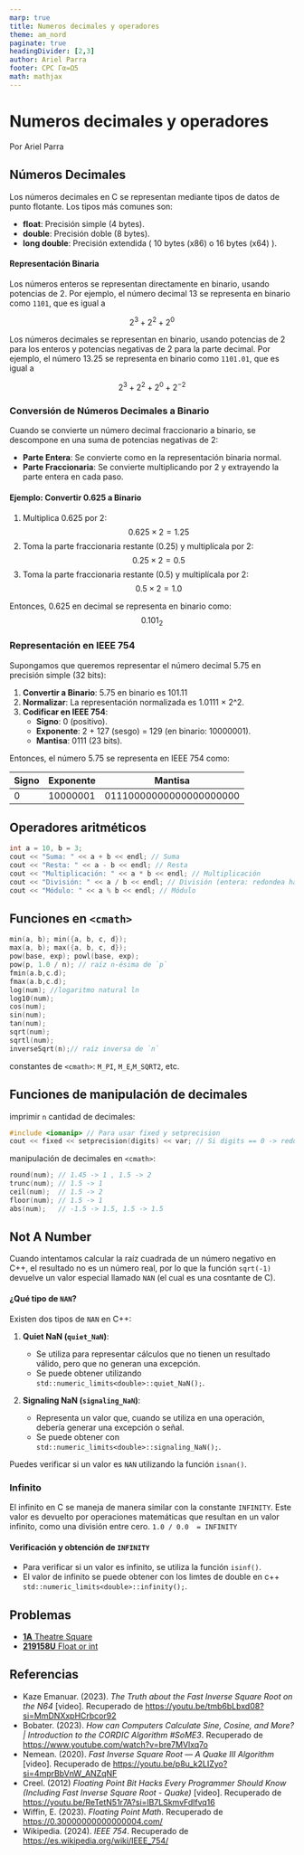 ```yaml
---
marp: true
title: Numeros decimales y operadores
theme: am_nord
paginate: true
headingDivider: [2,3]
author: Ariel Parra
footer: CPC Γα=Ω5
math: mathjax
---
```


<!-- _class: cover_e -->
<!-- _paginate: "" -->
<!-- _footer: ![](./img/GALLOS_black_rectangle_transparent.png) -->
<!-- _header: ![](./img/GALLO.png) -->

# <!-- fit -->Numeros decimales y operadores

Por Ariel Parra

## Números Decimales 

Los números decimales en C se representan mediante tipos de datos de punto flotante. Los tipos más comunes son:

- **float**: Precisión simple (4 bytes).
- **double**: Precisión doble (8 bytes).
- **long double**: Precisión extendida ( 10 bytes (x86) o 16 bytes (x64) ).

#### Representación Binaria 

Los números enteros se representan directamente en binario, usando potencias de 2. Por ejemplo, el número decimal 13 se representa en binario como `1101`, que es igual a 

$$ 2^3 + 2^2 + 2^0 $$

Los números decimales se representan en binario, usando potencias de 2 para los enteros y potencias negativas de 2 para la parte decimal. Por ejemplo, el número 13.25 se representa en binario como `1101.01`, que es igual a 

$$ 2^3 + 2^2 + 2^0 + 2^{-2} $$

### Conversión de Números Decimales a Binario

Cuando se convierte un número decimal fraccionario a binario, se descompone en una suma de potencias negativas de 2:

- **Parte Entera**: Se convierte como en la representación binaria normal.
- **Parte Fraccionaria**: Se convierte multiplicando por 2 y extrayendo la parte entera en cada paso.

#### Ejemplo: Convertir 0.625 a Binario


1. Multiplica 0.625 por 2: 
$$ 0.625 \times 2 = 1.25 $$
2. Toma la parte fraccionaria restante (0.25) y multiplícala por 2: 
$$ 0.25 \times 2 = 0.5 $$
3. Toma la parte fraccionaria restante (0.5) y multiplícala por 2: 
$$ 0.5 \times 2 = 1.0 $$

Entonces, 0.625 en decimal se representa en binario como: 
$$ 0.101_2 $$

### Representación en IEEE 754

Supongamos que queremos representar el número decimal 5.75 en precisión simple (32 bits):

1. **Convertir a Binario**: 5.75 en binario es 101.11
2. **Normalizar**: La representación normalizada es 1.0111 × 2^2.
3. **Codificar en IEEE 754**:
   - **Signo**: 0 (positivo).
   - **Exponente**: 2 + 127 (sesgo) = 129 (en binario: 10000001).
   - **Mantisa**: 0111 (23 bits).

Entonces, el número 5.75 se representa en IEEE 754 como:

| Signo | Exponente | Mantisa       |
|-------|-----------|---------------|
| 0     | 10000001  | 01110000000000000000000 |

##  Operadores aritméticos

```c++
int a = 10, b = 3;
cout << "Suma: " << a + b << endl; // Suma
cout << "Resta: " << a - b << endl; // Resta
cout << "Multiplicación: " << a * b << endl; // Multiplicación
cout << "División: " << a / b << endl; // División (entera: redondea hacia abajo)
cout << "Módulo: " << a % b << endl; // Módulo
```

<!-- mencionar que en problemas piden entregar resultados con modulo: const int MOD = 1e9 + 7; -->

## Funciones en `<cmath>`

```c++
min(a, b); min({a, b, c, d});
max(a, b); max({a, b, c, d});
pow(base, exp); powl(base, exp);
pow(p, 1.0 / n); // raíz n-ésima de `p`
fmin(a.b,c.d);
fmax(a.b,c.d);
log(num); //logaritmo natural ln
log10(num);
cos(num);   
sin(num);
tan(num);
sqrt(num); 
sqrtl(num);
inverseSqrt(n);// raíz inversa de `n`
``` 

constantes de `<cmath>`:  `M_PI`, `M_E`,`M_SQRT2`, etc. 


## Funciones de manipulación de decimales

imprimir `n` cantidad de decimales:
```c++
#include <iomanip> // Para usar fixed y setprecision
cout << fixed << setprecision(digits) << var; // Si digits == 0 -> redondea.
```

manipulación de decimales en `<cmath>`:
```c++
round(num); // 1.45 -> 1 , 1.5 -> 2
trunc(num); // 1.5 -> 1 
ceil(num);  // 1.5 -> 2 
floor(num); // 1.5 -> 1
abs(num);   // -1.5 -> 1.5, 1.5 -> 1.5
```

## Not A Number

Cuando intentamos calcular la raíz cuadrada de un número negativo en C++, el resultado no es un número real, por lo que la función `sqrt(-1)` devuelve un valor especial llamado `NAN` (el cual es una cosntante de C).

#### ¿Qué tipo de `NAN`?

Existen dos tipos de `NAN` en C++:

1. **Quiet NaN (`quiet_NaN`)**: 
   - Se utiliza para representar cálculos que no tienen un resultado válido, pero que no generan una excepción. 
   - Se puede obtener utilizando `std::numeric_limits<double>::quiet_NaN();`.

2. **Signaling NaN (`signaling_NaN`)**: 
   - Representa un valor que, cuando se utiliza en una operación, debería generar una excepción o señal. 
   - Se puede obtener con `std::numeric_limits<double>::signaling_NaN();`.

Puedes verificar si un valor es `NAN` utilizando la función `isnan()`.


### Infinito 

El infinito en C se maneja de manera similar con la constante `INFINITY`. Este valor es devuelto por operaciones matemáticas que resultan en un valor infinito, como una división entre cero. `1.0 / 0.0  = INFINITY` 

#### Verificación y obtención de `INFINITY`

- Para verificar si un valor es infinito, se utiliza la función `isinf()`.
- El valor de infinito se puede obtener con los limtes de double en c++ `std::numeric_limits<double>::infinity();`.


## Problemas
<!-- Answer = ceil(m/a) * ceil(n/a) -->

- [**1A** Theatre Square](https://codeforces.com/contest/1/problem/A)
- [**219158U** Float or int](https://codeforces.com/group/MWSDmqGsZm/contest/219158/problem/U)
## Referencias

- Kaze Emanuar. (2023). *The Truth about the Fast Inverse Square Root on the N64* [video]. Recuperado de <https://youtu.be/tmb6bLbxd08?si=MmDNXxpHCrbcor92>
- Bobater. (2023). *How can Computers Calculate Sine, Cosine, and More? | Introduction to the CORDIC Algorithm #SoME3*. Recuperado de <https://www.youtube.com/watch?v=bre7MVlxq7o>
- Nemean. (2020). *Fast Inverse Square Root — A Quake III Algorithm* [video]. Recuperado de <https://youtu.be/p8u_k2LIZyo?si=4mprBbVnW_ANZqNF>
- Creel. (2012) *Floating Point Bit Hacks Every Programmer Should Know (Including Fast Inverse Square Root - Quake)* [video]. Recuperado de <https://youtu.be/ReTetN51r7A?si=lB7LSkmvFdlfvq16>
- Wiffin, E. (2023). *Floating Point Math*. Recuperado de <https://0.30000000000000004.com/>
- Wikipedia. (2024). *IEEE 754*. Recuperado de <https://es.wikipedia.org/wiki/IEEE_754/>




